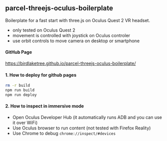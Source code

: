 ## parcel-threejs-oculus-boilerplate
Boilerplate for a fast start with three.js on Oculus Quest 2 VR headset.
- only tested on Oculus Quest 2
- movement is controlled with joystick on Oculus controler
- use orbit controls to move camera on desktop or smartphone

#### GitHub Page
https://birdlaketree.github.io/parcel-threejs-oculus-boilerplate/

#### 1. How to deploy for github pages
```bash
rm -r build
npm run build
npm run deploy
```

#### 2. How to inspect in immersive mode
- Open Oculus Developer Hub (it automatically runs ADB and you can use it over WiFi)
- Use Oculus browser to run content (not tested with Firefox Reality)
- Use Chrome to debug `chrome://inspect/#devices`
